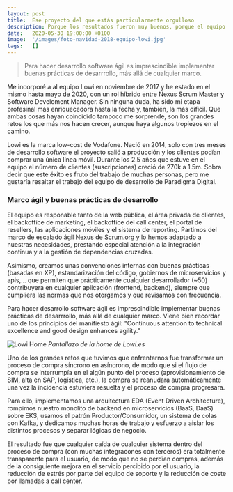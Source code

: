```yaml
---
layout: post
title:  Ese proyecto del que estás particularmente orgulloso
description: Porque los resultados fueron muy buenos, porque el equipo hizo piña con negocio...
date:   2020-05-30 19:00:00 +0100
image:  '/images/foto-navidad-2018-equipo-lowi.jpg'
tags:   []
---
```

> Para hacer desarrollo software ágil es imprescindible implementar buenas prácticas de desarrrollo, más allá de cualquier marco.

Me incorporé a al equipo Lowi en noviembre de 2017 y he estado en el mismo hasta mayo de 2020, con un rol híbrido entre Nexus Scrum Master y Software Develoment Manager. Sin ninguna duda, ha sido mi etapa profesinal más enriquecedora hasta la fecha y, también, la más dificil. Que ambas cosas hayan coincidido tampoco me sorprende, son los grandes retos los que más nos hacen crecer, aunque haya algunos tropiezos en el camino.

Lowi es la marca low-cost de Vodafone. Nació en 2014, solo con tres meses de desarrollo software el proyecto salió a producción y los clientes podían comprar una única línea móvil. Durante los 2.5 años que estuve en el equipo el número de clientes (suscripciones) creció de 270k a 1.5m. Sobra decir que este éxito es fruto del trabajo de muchas personas, pero me gustaría resaltar el trabajo del equipo de desarrollo de Paradigma Digital.

### Marco ágil y buenas prácticas de desarrollo

El equipo es responable tanto de la web pública, el área privada de clientes, el backoffice de marketing, el backoffice del call center, el portal de resellers, las aplicaciones móviles y el sistema de reporting. Partimos del marco de escalado ágil [Nexus](https://www.scrum.org/resources/online-nexus-guide) de [Scrum.org](https://www.scrum.org) y lo hemos adaptado a nuestras necesidades, prestando especial atención a la integración continua y a la gestión de dependencias cruzadas.

Asimismo, creamos unas convenciones internas con buenas prácticas (basadas en XP), estandarización del código, gobiernos de microservicios y apis,... que permiten que prácticamente cualquier desarrollador (~50) contribuyera en cualquier aplicación (frontend, backend), siempre que cumpliera las normas que nos otorgamos y que revisamos con frecuencia.

Para hacer desarrollo software ágil es imprescindible implementar buenas prácticas de desarrrollo, más allá de cualquier marco. Viene bien recordar uno de los principios del manifiesto ágil: "Continuous attention to technical excellence and good design enhances agility."

![Lowi Home]({{site.baseurl}}/images/lowi-es-completa.jpg)
*Pantallazo de la home de Lowi.es*

Uno de los grandes retos que tuvimos que enfrentarnos fue transformar un proceso de compra síncrono en asíncrono, de modo que si el flujo de compra se interrumpía en el algún punto del proceso (aprovisionamiento de SIM, alta en SAP, logística, etc.), la compra se reanudara automáticamente una vez la incidencia estuviera resuelta y el proceso de compra progresara.

Para ello, implementamos una arquitectura EDA (Event Driven Architecture), rompimos nuestro monolito de backend en microservicios (BaaS, DaaS) sobre EKS, usamos el patrón Productor/Consumidor, un sistema de colas con Kafka, y dedicamos muchas horas de trabajo y esfuerzo a aislar los distintos procesos y separar lógicas de negocio.

El resultado fue que cualquier caída de cualquier sistema dentro del proceso de compra (con muchas integracones con terceros) era totalmente transparente para el usuario, de modo que no se perdían compras, además de la consiguiente mejora en el servicio percibido por el usuario, la reducción de estrés por parte del equipo de soporte y la reducción de coste por llamadas a call center.
